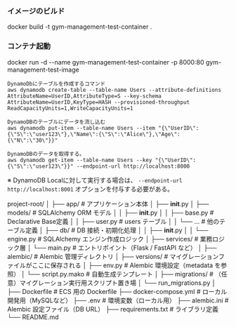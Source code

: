 
### イメージのビルド

docker build -t gym-management-test-container .

### コンテナ起動

docker run -d --name gym-management-test-container -p 8000:80 gym-management-test-image

```
DynamoDbにテーブルを作成するコマンド
aws dynamodb create-table --table-name Users --attribute-definitions AttributeName=UserID,AttributeType=S --key-schema AttributeName=UserID,KeyType=HASH --provisioned-throughput ReadCapacityUnits=1,WriteCapacityUnits=1
```

```
DynamoDBのテーブルにデータを流し込む
aws dynamodb put-item --table-name Users --item "{\"UserID\":{\"S\":\"user123\"},\"Name\":{\"S\":\"Alice\"},\"Age\":{\"N\":\"30\"}}"
```
```
DynamoDBのデータを取得する。
aws dynamodb get-item --table-name Users --key "{\"UserID\":{\"S\":\"user123\"}}" --endpoint-url http://localhost:8000
```


※ DynamoDB Localに対して実行する場合は、 `--endpoint-url http://localhost:8001` オプションを付与する必要がある。



project-root/
│
├── app/                            # アプリケーション本体
│   ├── __init__.py
│   ├── models/                     # SQLAlchemy ORM モデル
│   │   ├── __init__.py
│   │   ├── base.py                 # Declarative Base定義
│   │   ├── user.py                 # users テーブル
│   │   └── ...                     # 他のテーブル定義
│   ├── db/                         # DB 接続・初期化処理
│   │   ├── __init__.py
│   │   └── engine.py               # SQLAlchemy エンジン作成ロジック
│   ├── services/                   # 業務ロジック層
│   └── main.py                     # エントリポイント（Flask / FastAPI など）
│
├── alembic/                        # Alembic 管理ディレクトリ
│   ├── versions/                   # マイグレーションファイルがここに保存される
│   ├── env.py                      # Alembic 環境設定（metadata を参照）
│   └── script.py.mako              # 自動生成テンプレート
│
├── migrations/                     # （任意）マイグレーション実行用スクリプト置き場
│   └── run_migrations.py
│
├── Dockerfile                      # ECS 用の Dockerfile
├── docker-compose.yml              # ローカル開発用（MySQLなど）
├── .env                            # 環境変数（ローカル用）
├── alembic.ini                     # Alembic 設定ファイル（DB URL）
├── requirements.txt                # ライブラリ定義
└── README.md


